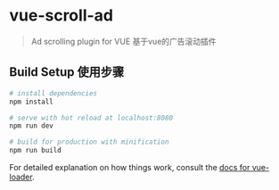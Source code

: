 # vue-scroll-ad

> Ad scrolling plugin for VUE 基于vue的广告滚动插件

## Build Setup 使用步骤

``` bash 安装
# install dependencies
npm install

# serve with hot reload at localhost:8080
npm run dev

# build for production with minification
npm run build
```

For detailed explanation on how things work, consult the [docs for vue-loader](http://vuejs.github.io/vue-loader).
